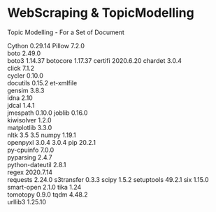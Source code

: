 # WebScraping & TopicModelling
Topic Modelling - For a Set of Document

Cython	0.29.14
Pillow	7.2.0	
boto	2.49.0	
boto3	1.14.37	
botocore	1.17.37
certifi	2020.6.20
chardet	3.0.4	
click	7.1.2	
cycler	0.10.0	
docutils	0.15.2
et-xmlfile		
gensim	3.8.3	
idna	2.10	
jdcal	1.4.1	
jmespath	0.10.0
joblib	0.16.0	
kiwisolver	1.2.0	
matplotlib	3.3.0	
nltk	3.5	3.5
numpy	1.19.1	
openpyxl	3.0.4	3.0.4
pip	20.2.1	
py-cpuinfo	7.0.0	
pyparsing	2.4.7	
python-dateutil	2.8.1	
regex	2020.7.14	
requests	2.24.0
s3transfer	0.3.3
scipy	1.5.2
setuptools	49.2.1
six	1.15.0
smart-open	2.1.0
tika	1.24	
tomotopy	0.9.0
tqdm	4.48.2	
urllib3	1.25.10
